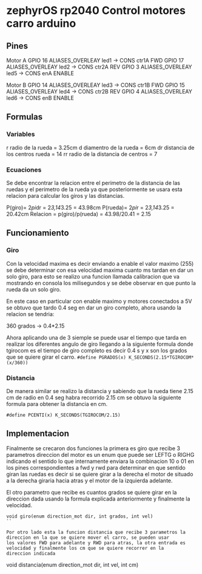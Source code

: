 # zephyrOS rp2040 Control motores carro arduino

## Pines
Motor A
GPIO 16 ALIASES_OVERLEAY led1 -> CONS ctr1A FWD
GPIO 17 ALIASES_OVERLEAY led2 -> CONS ctr2A REV
GPIO 3  ALIASES_OVERLEAY led5 -> CONS enA ENABLE

Motor B
GPIO 14 ALIASES_OVERLEAY led3 -> CONS ctr1B FWD
GPIO 15 ALIASES_OVERLEAY led4 -> CONS ctr2B REV
GPIO 4 ALIASES_OVERLEAY led6 -> CONS enB ENABLE

## Formulas 

### Variables
r radio de la rueda = 3.25cm
d diamentro de la rueda = 6cm
dr distancia de los centros rueda = 14
rr radio de la distancia de centros = 7

### Ecuaciones

Se debe encontrar la relacion entre el perimetro de la distancia de las ruedas y el perimetro de la rueda
ya que posteriormente se usara esta relacion para calcular los giros y las distancias.

P(giro)= 2*pi*dr = 2*3,14*3.25 = 43.98cm
P(rueda)= 2*pi*r = 2*3,14*3.25 = 20.42cm
Relacion = p(giro)/p(rueda) = 43.98/20.41 = 2.15


## Funcionamiento

### Giro
Con la velocidad maxima es decir enviando a enable el valor maximo (255) se debe determinar con esa 
velocidad maxima cuanto ms tardan en dar un solo giro, para esto se realizo una funcion llamada calibracion
que va mostrando en consola los milisegundos y se debe observar en que punto la rueda da un solo giro.

En este caso en particular con enable maximo y motores conectados a 5V se obtuvo que tardo 0.4 seg en 
dar un giro completo, ahora usando la relacion se tendria:

360 grados -> 0.4*2.15

Ahora aplicando una de 3 siemple se puede usar el tiempo que tarda en realizar los diferentes angulo de giro
llegando a la siguiente formula donde tgirocom es el tiempo de giro completo es decir 0.4 s y x son los grados que se quiere girar el carro.
``
#define PGRADOS(x) K_SECONDS(2.15*TGIROCOM*(x/360))
``
### Distancia

De manera similar se realizo la distancia y sabiendo que la rueda tiene 2.15 cm de radio en 0.4 seg habra recorrido 2.15 cm
se obtuvo la siguiente formula para obtener la distancia en cm.

```
#define PCENTI(x) K_SECONDS(TGIROCOM/2.15)
```

## Implementacion

Finalmente se crecaron dos funciones la primera es giro que recibe 3 parametros direccion del motor es un enum que puede ser
LEFTG o RIGHG indicando el sentido lo que internamente enviara la combinacion  10 o 01 en los pines correspondientes a
fwd y rwd para determinar en que sentido giran las ruedas es decir si se quiere girar a la derecha el motor de situado a la derecha giraria hacia atras y el motor de la izquierda adelante.

El otro parametro que recibe es cuantos grados se quiere girar en la direccion dada usando la formula explicada anteriormente
y finalmente la velocidad.

```
void giro(enum direction_mot dir, int grados, int vel)
``

Por otro lado esta la funcion distancia que recibe 3 parametros la direccion en la que se quiere mover el carro, se pueden usar
los valores FWD para adelante y RWD para atras, la otra entrada es velocidad y finalmente los cm que se quiere recorrer en la 
direccion indicada
```
void distancia(enum direction_mot dir, int vel, int cm)
```
